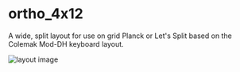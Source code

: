 # ortho_4x12

A wide, split layout for use on grid Planck or Let's Split based on the Colemak Mod-DH keyboard layout.

![layout image](https://i.imgur.com/y3O6U1R.png)
